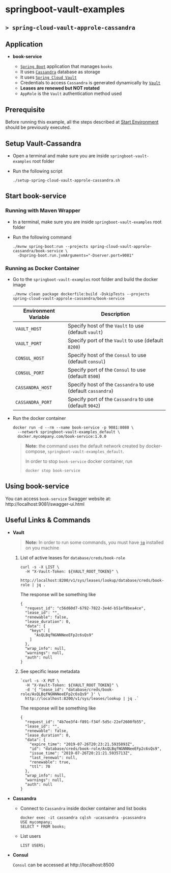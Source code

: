 # springboot-vault-examples
## `> spring-cloud-vault-approle-cassandra`

## Application

- **book-service**

  - [`Spring Boot`](https://docs.spring.io/spring-boot/docs/current/reference/htmlsingle/) application that manages `books`
  - It uses [`Cassandra`](https://cassandra.apache.org/) database as storage
  - It uses [`Spring Cloud Vault`](https://cloud.spring.io/spring-cloud-vault/spring-cloud-vault.html)
  - Credentials to access `Cassandra` is generated dynamically by [`Vault`](https://www.vaultproject.io)
  - **Leases are renewed but NOT rotated**
  - `AppRole` is the `Vault` authentication method used

## Prerequisite

Before running this example, all the steps described at [Start Environment](https://github.com/ivangfr/springboot-vault-examples#start-environment) should be previously executed.

## Setup Vault-Cassandra

- Open a terminal and make sure you are inside `springboot-vault-examples` root folder

- Run the following script
  ```
  ./setup-spring-cloud-vault-approle-cassandra.sh
  ```

## Start book-service

### Running with Maven Wrapper

- In a terminal, make sure you are inside `springboot-vault-examples` root folder

- Run the following command
  ```
  ./mvnw spring-boot:run --projects spring-cloud-vault-approle-cassandra/book-service \
    -Dspring-boot.run.jvmArguments="-Dserver.port=9081"
  ```

### Running as Docker Container

- Go to the `springboot-vault-examples` root folder and build the docker image
  ```
  ./mvnw clean package dockerfile:build -DskipTests --projects spring-cloud-vault-approle-cassandra/book-service
  ```
  | Environment Variable | Description                                                  |
  | -------------------- | ------------------------------------------------------------ |
  | `VAULT_HOST`         | Specify host of the `Vault` to use (default `vault`)         |
  | `VAULT_PORT`         | Specify port of the `Vault` to use (default `8200`)          |
  | `CONSUL_HOST`        | Specify host of the `Consul` to use (default `consul`)       |
  | `CONSUL_PORT`        | Specify port of the `Consul` to use (default `8500`)         |
  | `CASSANDRA_HOST`     | Specify host of the `Cassandra` to use (default `cassandra`) |
  | `CASSANDRA_PORT`     | Specify port of the `Cassandra` to use (default `9042`)      |

- Run the docker container
  ```
  docker run -d --rm --name book-service -p 9081:8080 \
    --network springboot-vault-examples_default \
    docker.mycompany.com/book-service:1.0.0
  ```
  > **Note:** the command uses the default network created by docker-compose, `springboot-vault-examples_default`.
  >
  > In order to stop `book-service` docker container, run
  > ```
  > docker stop book-service 
  > ```

## Using book-service

You can access `book-service` Swagger website at: http://localhost:9081/swagger-ui.html

## Useful Links & Commands

- **Vault**

  > **Note:** In order to run some commands, you must have [`jq`](https://stedolan.github.io/jq) installed on you machine

  1. List of active leases for `database/creds/book-role`
     ```
     curl -s -X LIST \
       -H "X-Vault-Token: ${VAULT_ROOT_TOKEN}" \
       http://localhost:8200/v1/sys/leases/lookup/database/creds/book-role | jq .
     ```
     
     The response will be something like
     ```
     {
       "request_id": "c56d60d7-6792-7822-3e4d-b51ef8bea4ce",
       "lease_id": "",
       "renewable": false,
       "lease_duration": 0,
       "data": {
         "keys": [
           "AsQLBqfNGNNNeeEFp2c6sQs9"
         ]
       },
       "wrap_info": null,
       "warnings": null,
       "auth": null
     }
     ```

  1. See specific lease metadata
     ```
     `curl -s -X PUT \
       -H "X-Vault-Token: ${VAULT_ROOT_TOKEN}" \
       -d '{ "lease_id": "database/creds/book-role/AsQLBqfNGNNNeeEFp2c6sQs9" }' \
       http://localhost:8200/v1/sys/leases/lookup | jq .`
     ```
     
     The response will be something like
     ```
     {
       "request_id": "4b7ee3f4-f891-f34f-5d5c-22ef2600fb55",
       "lease_id": "",
       "renewable": false,
       "lease_duration": 0,
       "data": {
         "expire_time": "2019-07-26T20:23:21.5935893Z",
         "id": "database/creds/book-role/AsQLBqfNGNNNeeEFp2c6sQs9",
         "issue_time": "2019-07-26T20:21:21.5935713Z",
         "last_renewal": null,
         "renewable": true,
         "ttl": 70
       },
       "wrap_info": null,
       "warnings": null,
       "auth": null
     }
     ```

- **Cassandra**

  - Connect to `Cassandra` inside docker container and list books
    ```
    docker exec -it cassandra cqlsh -ucassandra -pcassandra
    USE mycompany;
    SELECT * FROM books;
    ```

  - List users
    ```
    LIST USERS;
    ```

- **Consul**

  `Consul` can be accessed at http://localhost:8500
